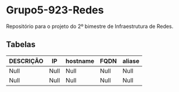 # Grupo5-923-Redes
Repositório para o projeto do 2º bimestre de Infraestrutura de Redes.

## Tabelas 

| DESCRIÇÃO  |  IP  |  hostname  |  FQDN  |  aliase  |
| ------------------- | ------------------- | ------------------- | ------------------- | ------------------- |
|  Null |  Null |  Null |  Null |  Null |
|  Null |  Null |  Null |  Null |  Null |
